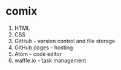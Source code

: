 # comix

1. HTML
2. CSS
3. GitHub - version control and file storage
4. GitHub pages - hosting
5. Atom - code editor
6. waffle.io - task management
